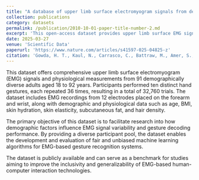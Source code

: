 ```yaml
---
title: "A database of upper limb surface electromyogram signals from demographically diverse individuals"
collection: publications
category: datasets
permalink: /publication/2010-10-01-paper-title-number-2.md
excerpt: 'This open-access dataset provides upper limb surface EMG signals and physiological measures from 91 adults, enabling research into demographic variability in EMG-based gesture decoding.'
date: 2025-03-27
venue: 'Scientific Data'
paperurl: 'https://www.nature.com/articles/s41597-025-04825-z'
citation: 'Gowda, H. T., Kaul, N., Carrasco, C., Battraw, M., Amer, S., Kotwal, S., Lam, S., McNaughton, Z., Rahimi, F., Shehabi, S., Schofield, J., & Miller, L. M. (2025). "A database of upper limb surface electromyogram signals from demographically diverse individuals." <i>Scientific Data</i>, 12, 517. https://doi.org/10.1038/s41597-025-04825-z'
---
```

This dataset offers comprehensive upper limb surface electromyogram (EMG) signals and physiological measurements from 91 demographically diverse adults aged 18 to 92 years. Participants performed ten distinct hand gestures, each repeated 36 times, resulting in a total of 32,760 trials. The dataset includes EMG recordings from 12 electrodes placed on the forearm and wrist, along with demographic and physiological data such as age, BMI, skin hydration, skin elasticity, subcutaneous fat, and hair density.

The primary objective of this dataset is to facilitate research into how demographic factors influence EMG signal variability and gesture decoding performance. By providing a diverse participant pool, the dataset enables the development and evaluation of fair and unbiased machine learning algorithms for EMG-based gesture recognition systems.

The dataset is publicly available and can serve as a benchmark for studies aiming to improve the inclusivity and generalizability of EMG-based human-computer interaction technologies.